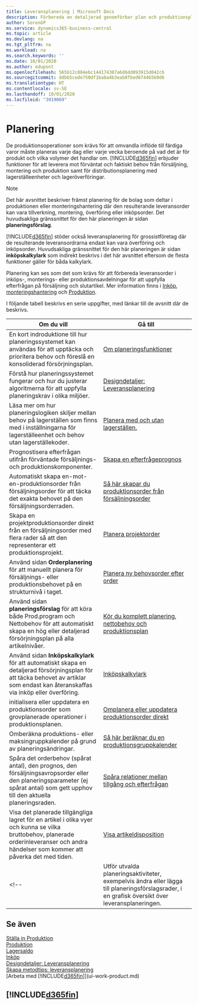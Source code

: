 ```yaml
---
title: Leveransplanering | Microsoft Docs
description: Förbereda en detaljerad genomförbar plan och produktionsplan för slutmontering för försäljnings- och produktionsbehov.
author: SorenGP
ms.service: dynamics365-business-central
ms.topic: article
ms.devlang: na
ms.tgt_pltfrm: na
ms.workload: na
ms.search.keywords: ''
ms.date: 10/01/2020
ms.author: edupont
ms.openlocfilehash: 565b12c884ebc144174307a6d6dd893915d042cb
ms.sourcegitcommit: ddbb5cede750df1baba4b3eab8fbed6744b5b9d6
ms.translationtype: HT
ms.contentlocale: sv-SE
ms.lasthandoff: 10/01/2020
ms.locfileid: "3919069"
---
```

# <a name="planning"></a>Planering

De produktionsoperationer som krävs för att omvandla inflöde till färdiga varor måste planeras varje dag eller varje vecka beroende på vad det är för produkt och vilka volymer det handlar om. [!INCLUDE[d365fin](includes/d365fin_md.md)] erbjuder funktioner för att leverera mot förväntat och faktiskt behov från försäljning, montering och produktion samt för distributionsplanering med lagerställeenheter och lageröverföringar.

> [!NOTE]
> Det här avsnittet beskriver främst planering för de bolag som deltar i produktionen eller monteringshantering där den resulterande leveransorder kan vara tillverkning, montering, överföring eller inköpsorder. Det huvudsakliga gränssnittet för den här planeringen är sidan **planeringsförslag**.
>
> [!INCLUDE[d365fin](includes/d365fin_md.md)] stöder också leveransplanering för grossistföretag där de resulterande leveransordrarna endast kan vara överföring och inköpsorder. Huvudsakliga gränssnittet för den här planeringen är sidan **inköpskalkylark** som indirekt beskrivs i det här avsnittet eftersom de flesta funktioner gäller för båda kalkylark.

Planering kan ses som det som krävs för att förbereda leveransorder i inköps-, monterings- eller produktionsavdelningar för att uppfylla efterfrågan på försäljning och slutartikel. Mer information finns i [Inköp](purchasing-manage-purchasing.md), [monteringshantering](assembly-assemble-items.md) och [Produktion](production-manage-manufacturing.md).

I följande tabell beskrivs en serie uppgifter, med länkar till de avsnitt där de beskrivs.  

|**Om du vill**|**Gå till**|  
|------------|-------------|  
|En kort indroduktione till hur planeringssystemet kan användas för att upptäcka och prioritera behov och föreslå en konsoliderad försörjningsplan.|[Om planeringsfunktioner](production-about-planning-functionality.md)|
|Förstå hur planeringssystemet fungerar och hur du justerar algoritmerna för att uppfylla planeringskrav i olika miljöer.|[Designdetaljer: Leveransplanering](design-details-supply-planning.md)|
|Läsa mer om hur planeringslogiken skiljer mellan behov på lagerställen som finns med i inställningarna för lagerställeenhet och behov utan lagerställekoder.|[Planera med och utan lagerställen.](production-planning-with-without-locations.md)|
|Prognostisera efterfrågan utifrån förväntade försäljnings- och produktionskomponenter.|[Skapa en efterfrågeprognos](production-how-to-create-a-forecast.md)|  
|Automatiskt skapa en-mot-en-produktionsorder från försäljningsorder för att täcka det exakta behovet på den försäljningsorderraden.|[Så här skapar du produktionsorder från försäljningsorder](production-how-to-create-production-orders-from-sales-orders.md)|
|Skapa en projektproduktionsorder direkt från en försäljningsorder med flera rader så att den representerar ett produktionsprojekt.|[Planera projektorder](production-how-to-plan-project-orders.md)|
|Använd sidan **Orderplanering** för att manuellt planera för försäljnings- eller produktionsbehovet på en strukturnivå i taget.|[Planera ny behovsorder efter order](production-how-to-plan-for-new-demand.md)|
|Använd sidan **planeringsförslag** för att köra både Prod.program och Nettobehov för att automatiskt skapa en hög eller detaljerad försörjningsplan på alla artikelnivåer.|[Kör du komplett planering, nettobehov och produktionsplan](production-how-to-run-mps-and-mrp.md)|
|Använd sidan **Inköpskalkylark** för att automatiskt skapa en detaljerad försörjningsplan för att täcka behovet av artiklar som endast kan återanskaffas via inköp eller överföring.|[Inköpskalkylark](production-about-planning-functionality.md#requisition-worksheet)|  
|initialisera eller uppdatera en produktionsorder som grovplanerade operationer i produktionsplanen.|[Omplanera eller uppdatera produktionsorder direkt](production-how-to-replan-refresh-production-orders.md)|
|Omberäkna produktions- eller maksingruppkalender på grund av planeringsändringar.|[Så här beräknar du en produktionsgruppkalender](production-how-to-create-work-center-calendars.md#to-calculate-a-work-center-calendar)|
|Spåra det orderbehov (spårat antal), den prognos, den försäljningsavropsorder eller den planeringsparameter (ej spårat antal) som gett upphov till den aktuella planeringsraden.|[Spåra relationer mellan tillgång och efterfrågan](production-how-track-demand-supply.md)|
|Visa det planerade tillgängliga lagret för en artikel i olika vyer och kunna se vilka bruttobehov, planerade orderinleveranser och andra händelser som kommer att påverka det med tiden.|[Visa artikeldisposition](inventory-how-availability-overview.md)|  
<!--|Utför utvalda planeringsaktiviteter, exempelvis ändra eller lägga till planeringsförslagsrader, i en grafisk översikt över leveransplaneringen.|[Ändra planeringsförslag i en grafisk vy](production-how-to-modify-planning-suggestions-in-a-graphical-view.md)|-->

## <a name="see-also"></a>Se även

[Ställa in Produktion](production-configure-production-processes.md)  
[Produktion](production-manage-manufacturing.md)  
[Lagersaldo](inventory-manage-inventory.md)  
[Inköp](purchasing-manage-purchasing.md)  
[Designdetaljer: Leveransplanering](design-details-supply-planning.md)  
[Skapa metodtips: leveransplanering](setup-best-practices-supply-planning.md)  
[Arbeta med [!INCLUDE[d365fin](includes/d365fin_md.md)]](ui-work-product.md)

## [!INCLUDE[d365fin](includes/free_trial_md.md)]  
